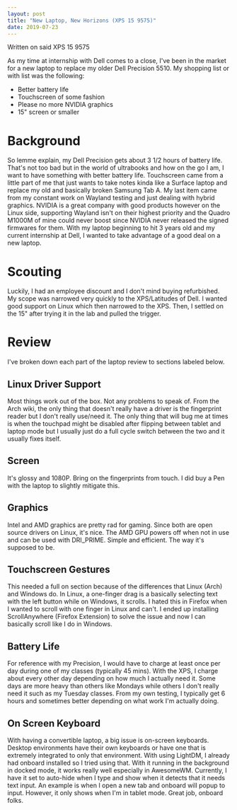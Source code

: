 ```yaml
---
layout: post
title: "New Laptop, New Horizons (XPS 15 9575)"
date: 2019-07-23
---
```

Written on said XPS 15 9575

As my time at internship with Dell comes to a close, I've been in the market
for a new laptop to replace my older Dell Precision 5510. My shopping list or
with list was the following:
* Better battery life
* Touchscreen of some fashion
* Please no more NVIDIA graphics
* 15" screen or smaller

# Background
So lemme explain, my Dell Precision gets about 3 1/2 hours of battery life.
That's not too bad but in the world of ultrabooks and how on the go I am, I
want to have something with better battery life. Touchscreen came from a
little part of me that just wants to take notes kinda like a Surface laptop
and replace my old and basically broken Samsung Tab A. My last item came from
my constant work on Wayland testing and just dealing with hybrid graphics.
NVIDIA is a great company with good products however on the Linux side,
supporting Wayland isn't on their highest priority and the Quadro M1000M of
mine could never boost since NVIDIA never released the signed firmwares for
them. With my laptop beginning to hit 3 years old and my current internship at
Dell, I wanted to take advantage of a good deal on a new laptop.
# Scouting
Luckily, I had an employee discount and I don't mind buying refurbished. My
scope was narrowed very quickly to the XPS/Latitudes of Dell. I wanted good
support on Linux which then narrowed to the XPS. Then, I settled on the 15"
after trying it in the lab and pulled the trigger. 
# Review
I've broken down each part of the laptop review to sections labeled below.
## Linux Driver Support
Most things work out of the box. Not any problems to speak of. From the Arch
wiki, the only thing that doesn't really have a driver is the fingerprint
reader but I don't really use/need it. The only thing that will bug me at
times is when the touchpad might be disabled after flipping between tablet and
laptop mode but I usually just do a full cycle switch between the two and it
usually fixes itself.
## Screen
It's glossy and 1080P. Bring on the fingerprints from touch. I did buy a Pen with the
laptop to slightly mitigate this.
## Graphics
Intel and AMD graphics are pretty rad for gaming. Since both are open source
drivers on Linux, it's nice. The AMD GPU powers off when not in use and can be
used with DRI_PRIME. Simple and efficient. The way it's supposed to be.
## Touchscreen Gestures
This needed a full on section because of the differences that Linux (Arch) and
Windows do. In Linux, a one-finger drag is a basically selecting text with the
left button while on Windows, it scrolls. I hated this in Firefox when I
wanted to scroll with one finger in Linux and can't. I ended up installing
ScrollAnywhere (Firefox Extension) to solve the issue and now I can basically
scroll like I do in Windows.
## Battery Life
For reference with my Precision, I would have to charge at least once per day
during one of my classes (typically 45 mins). With the XPS, I charge about
every other day depending on how much I actually need it. Some days are more
heavy than others like Mondays while others I don't really need it such as
my Tuesday classes. From my own testing, I typically get 6 hours and sometimes
better depending on what work I'm actually doing.
## On Screen Keyboard
With having a convertible laptop, a big issue is on-screen keyboards. Desktop
environments have their own keyboards or have one that is extremely integrated
to only that environment. With using LightDM, I already had onboard installed
so I tried using that. With it running in the background in docked mode, it
works really well especially in AwesomeWM. Currently, I have it set to
auto-hide when I type and show when it detects that it needs text input. An
example is when I open a new tab and onboard will popup to input. However, it
only shows when I'm in tablet mode. Great job, onboard folks.
